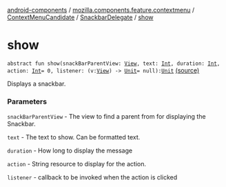 [android-components](../../../index.md) / [mozilla.components.feature.contextmenu](../../index.md) / [ContextMenuCandidate](../index.md) / [SnackbarDelegate](index.md) / [show](./show.md)

# show

`abstract fun show(snackBarParentView: `[`View`](https://developer.android.com/reference/android/view/View.html)`, text: `[`Int`](https://kotlinlang.org/api/latest/jvm/stdlib/kotlin/-int/index.html)`, duration: `[`Int`](https://kotlinlang.org/api/latest/jvm/stdlib/kotlin/-int/index.html)`, action: `[`Int`](https://kotlinlang.org/api/latest/jvm/stdlib/kotlin/-int/index.html)` = 0, listener: (v: `[`View`](https://developer.android.com/reference/android/view/View.html)`) -> `[`Unit`](https://kotlinlang.org/api/latest/jvm/stdlib/kotlin/-unit/index.html)` = null): `[`Unit`](https://kotlinlang.org/api/latest/jvm/stdlib/kotlin/-unit/index.html) [(source)](https://github.com/mozilla-mobile/android-components/blob/master/components/feature/contextmenu/src/main/java/mozilla/components/feature/contextmenu/ContextMenuCandidate.kt#L245)

Displays a snackbar.

### Parameters

`snackBarParentView` - The view to find a parent from for displaying the Snackbar.

`text` - The text to show. Can be formatted text.

`duration` - How long to display the message

`action` - String resource to display for the action.

`listener` - callback to be invoked when the action is clicked